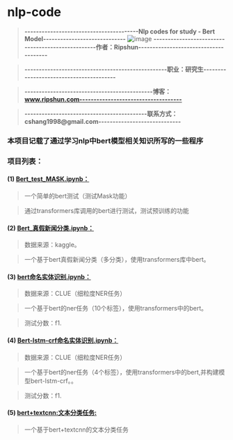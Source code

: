 # nlp-code
> **----------------------------------------Nlp codes for study - Bert Model-----------------------------**
![image](https://user-images.githubusercontent.com/38173291/111116489-0da3ce80-85a1-11eb-8a36-c2c639ebe828.png)
> **--------------------------------------------------作者：Ripshun--------------------------------------**

> **--------------------------------------------------职业：研究生----------------------------------------**

> **---------------------------------------------博客：www.ripshun.com------------------------------------**

> **-------------------------------------------联系方式：cshang1998@gmail.com-----------------------------**



### 本项目记载了通过学习nlp中bert模型相关知识所写的一些程序



### 项目列表：

#### (1) [Bert_test_MASK.ipynb：](https://github.com/cshmzin/nlp-code/blob/main/Bert_test_MASK.ipynb)

> 一个简单的bert测试（测试Mask功能）

> 通过transformers库调用的bert进行测试，测试预训练的功能



#### (2) [Bert_真假新闻分类.ipynb：](https://github.com/cshmzin/nlp-code/blob/main/Bert_%E7%9C%9F%E5%81%87%E6%96%B0%E9%97%BB%E5%88%86%E7%B1%BB.ipynb])

> 数据来源：kaggle。

> 一个基于bert真假新闻分类（多分类），使用transformers库中bert。


#### (3) [bert命名实体识别.ipynb：](https://github.com/cshmzin/nlp-code/blob/main/bert%E5%91%BD%E5%90%8D%E5%AE%9E%E4%BD%93%E8%AF%86%E5%88%AB.ipynb])

> 数据来源：CLUE（细粒度NER任务）

> 一个基于bert的ner任务（10个标签），使用transformers中的bert。

> 测试分数：f1.

#### (4) [Bert-lstm-crf命名实体识别.ipynb：](https://github.com/cshmzin/nlp-code/blob/main/Bert-lstm-crf%E5%91%BD%E5%90%8D%E5%AE%9E%E4%BD%93%E8%AF%86%E5%88%AB.ipynb])

> 数据来源：CLUE（细粒度NER任务）

> 一个基于bert的ner任务（4个标签），使用transformers中的bert,并构建模型bert-lstm-crf。。

> 测试分数：f1.


#### (5) [bert+textcnn:文本分类任务:](https://github.com/cshmzin/nlp-code/tree/main/TextClassifier-main])

> 一个基于bert+textcnn的文本分类任务


